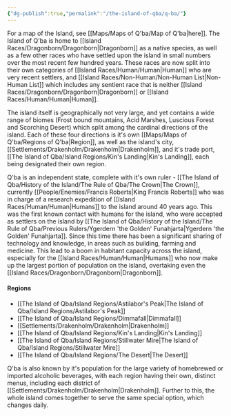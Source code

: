 ```yaml
---
{"dg-publish":true,"permalink":"/the-island-of-qba/q-ba/"}
---
```



For a map of the Island, see [[Maps/Maps of Q'ba/Map of Q'ba\|here]]. The Island of Q'ba is home to [[Island Races/Dragonborn/Dragonborn\|Dragonborn]] as a native species, as well as a few other races who have settled upon the island in small numbers over the most recent few hundred years. These races are now split into their own categories of [[Island Races/Human/Human\|Human]] who are very recent settlers, and [[Island Races/Non-Human/Non-Human List\|Non-Human List]] which includes any sentient race that is neither [[Island Races/Dragonborn/Dragonborn\|Dragonborn]] or [[Island Races/Human/Human\|Human]]. 

The island itself is geographically not very large, and yet contains a wide range of biomes (Frost bound mountains, Acid Marshes, Luscious Forest and Scorching Desert) which split among the cardinal directions of the island. Each of these four directions is it's own [[Maps/Maps of Q'ba/Regions of Q'ba\|Region]], as well as the island's city, [[Settlements/Drakenholm/Drakenholm\|Drakenholm]], and it's trade port, [[The Island of Qba/Island Regions/Kin's Landing\|Kin's Landing]], each being designated their own region.

Q'ba is an independent state, complete with it's own ruler - [[The Island of Qba/History of the Island/The Rule of Qba/The Crown\|The Crown]], currently [[People/Enemies/Francis Roberts\|King Francis Roberts]] who was in charge of a research expedition of [[Island Races/Human/Human\|Humans]] to the island around 40 years ago. This was the first known contact with humans for the island, who were accepted as settlers on the island by [[The Island of Qba/History of the Island/The Rule of Qba/Previous Rulers/Ygerdern 'the Golden' Funahjarta\|Ygerdern 'the Golden' Funahjarta]]. Since this time there has been a significant sharing of technology and knowledge, in areas such as building, farming and medicine. This lead to a boom in habitant capacity across the island, especially for the [[Island Races/Human/Human\|Humans]] who now make up the largest portion of population on the island, overtaking even the [[Island Races/Dragonborn/Dragonborn\|Dragonborn]].

#### Regions
- [[The Island of Qba/Island Regions/Astilabor's Peak\|The Island of Qba/Island Regions/Astilabor's Peak]]
- [[The Island of Qba/Island Regions/Dimmafall\|Dimmafall]]
- [[Settlements/Drakenholm/Drakenholm\|Drakenholm]]
- [[The Island of Qba/Island Regions/Kin's Landing\|Kin's Landing]]
- [[The Island of Qba/Island Regions/Stillwater Mire\|The Island of Qba/Island Regions/Stillwater Mire]]
- [[The Island of Qba/Island Regions/The Desert\|The Desert]]

Q'ba is also known by it's population for the large variety of homebrewed or imported alcoholic beverages, with each region having their own, distinct menus, including each district of [[Settlements/Drakenholm/Drakenholm\|Drakenholm]]. Further to this, the whole island comes together to serve the same special option, which changes daily.